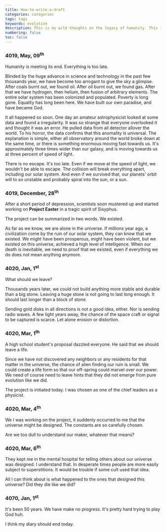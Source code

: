 ```yaml
---
title: How-to-write-a-draft
categories: categories
tags: tags
keywords: evolution 
description: This is my wild thoughts on the legacy of humanity. This is a diary of a physicist in 4019 A.D.
numbering: false
toc: false
---
```


### 4019, May, 09<sup>th</sup>

Humanity is meeting its end. Everything is too late. 

Blinded by the huge advance in science and technology in the past few thousands year, we have become too arrogant to give the sky a glimpse. After coals burnt out, we found oil. After oil burnt out, we found gas. After that we have hydrogen, then helium, then fusion of arbitrary elements. The entire solar system has been colonized and populated. Poverty is long gone. Equality has long been here. We have built our own paradise, and have became God. 

It all happened so soon. One day an amateur astrophysicist looked at some data and found a irregularity. It was so strange that everyone overlooked it and thought it was an error. He pulled data from all detector allover the world. To his horror, the data confirms that this anomality is universal. The explanation is simple, either all observatory around the world broke down at the same time, or there is something enormous moving fast towards us. It's approximately three times wider than our galaxy, and is moving towards us at three percent of speed of light. 

There is no escape. It's too late. Even if we move at the speed of light, we wouldn't be able to escape. The collision will break everything apart, including our solar system. And even if we survived that, our planets' orbit will to so unstable and probably spiral into the sun, or a sun.

### 4019, December, 28<sup>th</sup>

After a short period of depression, scientists soon mustered up and started working on **Project Easter** in a tragic spirit of Sisyphus. 

The project can be summarized in two words. We existed. 

As far as we know, we are alone in the universe. If millions year ago, a civilization come by the ruin of our solar system, they can know that we existed. We might have been prosperous, might have been violent, but we existed on this universe, achieved a high level of intelligence. When our death is inevitable, we need to proof that we existed, even if everything we do does not mean anything anymore.

### 4020, Jan, 1<sup>st</sup>

What should we leave? 

Thousands years later, we could not build anything more stable and durable than a big stone. Leaving a huge stone is not going to last long enough. It should last longer than a block of stone.

Sending gold disks in all directions is not a good idea, either. Nor is sending radio waves. A few light years away, the chance of the space craft or signal to be captured is scarce. Let alone erosion or distortion.

### 4020, Mar, 1<sup>th</sup>

A high school student's proposal dazzled everyone. He said that we should leave a life. 

Since we have not discovered any neighbors or any residents for that matter in the universe, the chance of alien finding our ruin is small. We could create a life form so that our off-spring could marvel over our power. We need of course need to leave hints that they did not emerge from pure evolution like we did.

The project is initiated today. I was chosen as one of the chief leaders as a physicist.

### 4020, Mar, 4<sup>th</sup>

We I was working on the project, it suddenly occurred to me that the universe might be designed. The constants are so carefully chosen.

Are we too dull to understand our maker, whatever that means?

### 4020, Mar, 6<sup>th</sup>

They kept me in the mental hospital for telling others about our universe was designed. I understand that. In desperate times people are more easily subject to superstitions. It would be trouble if some cult used that idea.

All I can think about is what happened to the ones that designed this universe? Did they die like we did?

### 4070, Jan, 1<sup>st</sup>

It's been 50 years. We have make no progress. It's pretty hard trying to play God huh.

I think my diary should end today. 

